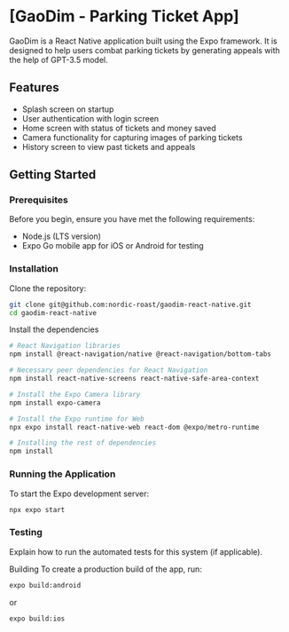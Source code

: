 # [GaoDim - Parking Ticket App]

GaoDim is a React Native application built using the Expo framework. It is designed to help users combat parking tickets by generating appeals with the help of GPT-3.5 model.

## Features

- Splash screen on startup
- User authentication with login screen
- Home screen with status of tickets and money saved
- Camera functionality for capturing images of parking tickets
- History screen to view past tickets and appeals

## Getting Started

### Prerequisites

Before you begin, ensure you have met the following requirements:

- Node.js (LTS version) 
- Expo Go mobile app for iOS or Android for testing 

### Installation

Clone the repository:

```bash
git clone git@github.com:nordic-roast/gaodim-react-native.git
cd gaodim-react-native
```

Install the dependencies

```bash
# React Navigation libraries
npm install @react-navigation/native @react-navigation/bottom-tabs

# Necessary peer dependencies for React Navigation
npm install react-native-screens react-native-safe-area-context

# Install the Expo Camera library
npm install expo-camera

# Install the Expo runtime for Web
npx expo install react-native-web react-dom @expo/metro-runtime

# Installing the rest of dependencies
npm install
```

### Running the Application
To start the Expo development server:

```bash
npx expo start
```



### Testing
Explain how to run the automated tests for this system (if applicable).

Building
To create a production build of the app, run:
```bash
expo build:android
```

or

```bash
expo build:ios

```

